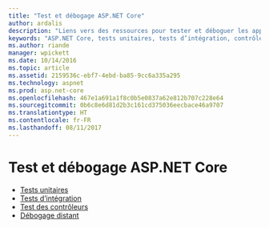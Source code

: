 ```yaml
---
title: "Test et débogage ASP.NET Core"
author: ardalis
description: "Liens vers des ressources pour tester et déboguer les applications ASP.NET Core."
keywords: "ASP.NET Core, tests unitaires, tests d’intégration, contrôleurs, débogage, débogage distant"
ms.author: riande
manager: wpickett
ms.date: 10/14/2016
ms.topic: article
ms.assetid: 2159536c-ebf7-4ebd-ba85-9cc6a335a295
ms.technology: aspnet
ms.prod: asp.net-core
ms.openlocfilehash: 467e1a691a1f8c0b5e0837a62e812b707c228e64
ms.sourcegitcommit: 0b6c8e6d81d2b3c161cd375036eecbace46a9707
ms.translationtype: HT
ms.contentlocale: fr-FR
ms.lasthandoff: 08/11/2017
---
```

# <a name="testing-and-debugging-aspnet-core"></a>Test et débogage ASP.NET Core

- [Tests unitaires](https://docs.microsoft.com/dotnet/articles/core/testing/unit-testing-with-dotnet-test)
- [Tests d’intégration](xref:testing/integration-testing)
- [Test des contrôleurs](xref:mvc/controllers/testing)
- [Débogage distant](https://docs.microsoft.com/visualstudio/debugger/remote-debugging-azure)
